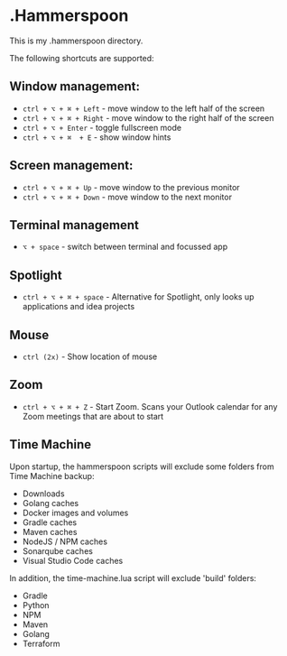 # .Hammerspoon

This is my .hammerspoon directory.

The following shortcuts are supported:

## Window management:
- `ctrl + ⌥ + ⌘ + Left`  - move window to the left half of the screen
- `ctrl + ⌥ + ⌘ + Right` - move window to the right half of the screen
- `ctrl + ⌥ + Enter` - toggle fullscreen mode
- `ctrl + ⌥ + ⌘  + E` - show window hints

## Screen management:
- `ctrl + ⌥ + ⌘ + Up`  - move window to the previous monitor
- `ctrl + ⌥ + ⌘ + Down`  - move window to the next monitor

## Terminal management
- `⌥ + space` - switch between terminal and focussed app

## Spotlight
- `ctrl + ⌥ + ⌘ + space` - Alternative for Spotlight, only looks up applications and idea projects

## Mouse
- `ctrl (2x)` - Show location of mouse

## Zoom
- `ctrl + ⌥ + ⌘ + Z` - Start Zoom. Scans your Outlook calendar for any Zoom meetings that are about to start

## Time Machine
Upon startup, the hammerspoon scripts will exclude some folders from Time Machine backup:
- Downloads
- Golang caches
- Docker images and volumes
- Gradle caches
- Maven caches
- NodeJS / NPM caches
- Sonarqube caches
- Visual Studio Code caches

In addition, the time-machine.lua script will exclude 'build' folders:
- Gradle
- Python
- NPM
- Maven
- Golang
- Terraform
